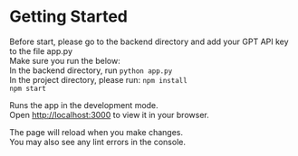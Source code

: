 # Getting Started 

Before start, please go to the backend directory and add your GPT API key to the file app.py  
Make sure you run the below:  
In the backend directory, run
`python app.py`  
In the project directory, please run:
`npm install`  
`npm start`


Runs the app in the development mode.\
Open [http://localhost:3000](http://localhost:3000) to view it in your browser.

The page will reload when you make changes.\
You may also see any lint errors in the console.

